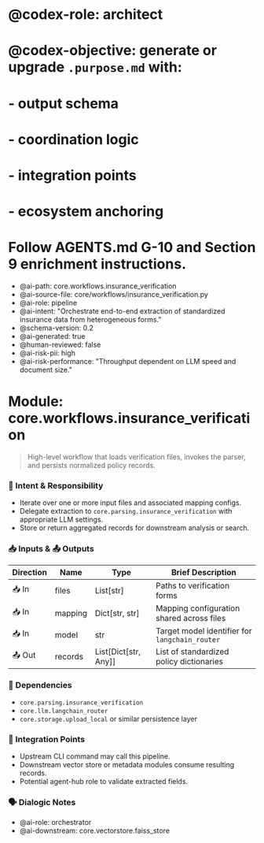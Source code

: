 # @codex-role: architect
# @codex-objective: generate or upgrade `.purpose.md` with:
# - output schema
# - coordination logic
# - integration points
# - ecosystem anchoring
# Follow AGENTS.md G-10 and Section 9 enrichment instructions.

- @ai-path: core.workflows.insurance_verification
- @ai-source-file: core/workflows/insurance_verification.py
- @ai-role: pipeline
- @ai-intent: "Orchestrate end-to-end extraction of standardized insurance data from heterogeneous forms."
- @schema-version: 0.2
- @ai-generated: true
- @human-reviewed: false
- @ai-risk-pii: high
- @ai-risk-performance: "Throughput dependent on LLM speed and document size."

# Module: core.workflows.insurance_verification
> High-level workflow that loads verification files, invokes the parser, and persists normalized policy records.

### 🎯 Intent & Responsibility
- Iterate over one or more input files and associated mapping configs.
- Delegate extraction to `core.parsing.insurance_verification` with appropriate LLM settings.
- Store or return aggregated records for downstream analysis or search.

### 📥 Inputs & 📤 Outputs
| Direction | Name | Type | Brief Description |
|-----------|------|------|-------------------|
| 📥 In | files | List[str] | Paths to verification forms |
| 📥 In | mapping | Dict[str, str] | Mapping configuration shared across files |
| 📥 In | model | str | Target model identifier for `langchain_router` |
| 📤 Out | records | List[Dict[str, Any]] | List of standardized policy dictionaries |

### 🔗 Dependencies
- `core.parsing.insurance_verification`
- `core.llm.langchain_router`
- `core.storage.upload_local` or similar persistence layer

### 🤝 Integration Points
- Upstream CLI command may call this pipeline.
- Downstream vector store or metadata modules consume resulting records.
- Potential agent-hub role to validate extracted fields.

### 🗣 Dialogic Notes
- @ai-role: orchestrator
- @ai-downstream: core.vectorstore.faiss_store
